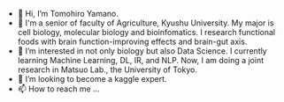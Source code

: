 - 👋 Hi, I’m Tomohiro Yamano.
- 👀 I'm a senior of faculty of Agriculture, Kyushu University. My major is cell biology, molecular biology and bioinfomatics. I research functional foods with brain function-improving effects and brain-gut axis.
- 🌱 I’m interested in not only biology but also Data Science. I currently learning Machine Learning, DL, IR, and NLP. Now, I am doing a joint research in Matsuo Lab., the University of Tokyo. 
- 💞️ I’m looking to become a kaggle expert.
- 📫 How to reach me ...

<!---
apppleNova802/apppleNova802 is a ✨ special ✨ repository because its `README.md` (this file) appears on your GitHub profile.
You can click the Preview link to take a look at your changes.
--->
